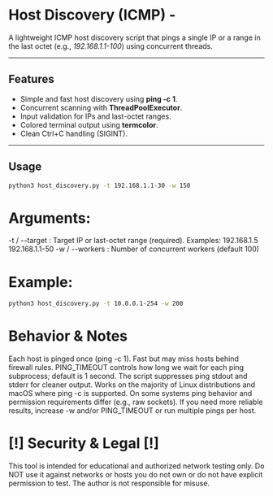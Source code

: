 # Host Discovery (ICMP) - 

A lightweight ICMP host discovery script that pings a single IP or a range in the last octet
(e.g., *192.168.1.1-100*) using concurrent threads.

---

## Features

- Simple and fast host discovery using **ping -c 1**.
- Concurrent scanning with **ThreadPoolExecutor**.
- Input validation for IPs and last-octet ranges.
- Colored terminal output using **termcolor**.
- Clean Ctrl+C handling (SIGINT).

---

## Usage
```bash
python3 host_discovery.py -t 192.168.1.1-30 -w 150
```

# Arguments:

-t / --target : Target IP or last-octet range (required). Examples:
192.168.1.5
192.168.1.1-50
-w / --workers : Number of concurrent workers (default 100)

# Example: 
```bash
python3 host_discovery.py -t 10.0.0.1-254 -w 200
```

# Behavior & Notes

Each host is pinged once (ping -c 1). Fast but may miss hosts behind firewall rules.
PING_TIMEOUT controls how long we wait for each ping subprocess; default is 1 second.
The script suppresses ping stdout and stderr for cleaner output.
Works on the majority of Linux distributions and macOS where ping -c is supported.
On some systems ping behavior and permission requirements differ (e.g., raw sockets).
If you need more reliable results, increase -w and/or PING_TIMEOUT or run multiple pings per host.


# [!] Security & Legal [!]

This tool is intended for educational and authorized network testing only.
Do NOT use it against networks or hosts you do not own or do not have explicit permission to test. The author is not responsible for misuse.
